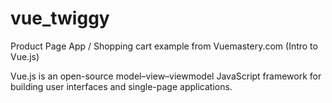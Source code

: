 # vue_twiggy
Product Page App / Shopping cart example from Vuemastery.com (Intro to Vue.js)

Vue.js is an open-source model–view–viewmodel JavaScript framework for building user interfaces and single-page applications.
